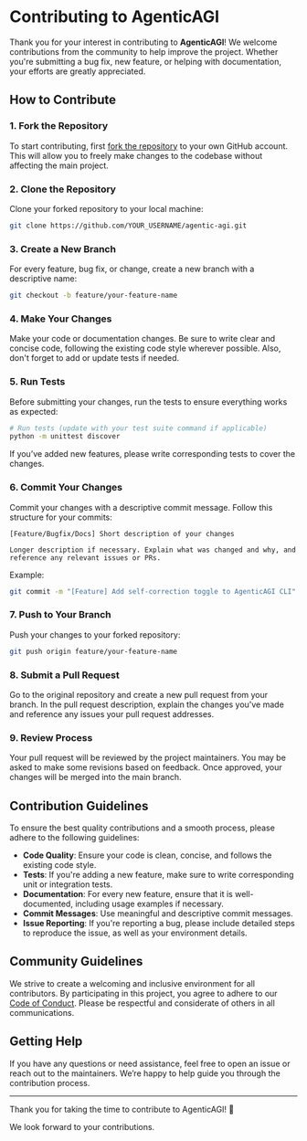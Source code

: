 # Contributing to AgenticAGI

Thank you for your interest in contributing to **AgenticAGI**! We welcome contributions from the community to help improve the project. Whether you're submitting a bug fix, new feature, or helping with documentation, your efforts are greatly appreciated.

## How to Contribute

### 1. Fork the Repository

To start contributing, first [fork the repository](https://github.com/simulanics/AgenticAGI/fork) to your own GitHub account. This will allow you to freely make changes to the codebase without affecting the main project.

### 2. Clone the Repository

Clone your forked repository to your local machine:

```bash
git clone https://github.com/YOUR_USERNAME/agentic-agi.git
```

### 3. Create a New Branch

For every feature, bug fix, or change, create a new branch with a descriptive name:

```bash
git checkout -b feature/your-feature-name
```

### 4. Make Your Changes

Make your code or documentation changes. Be sure to write clear and concise code, following the existing code style wherever possible. Also, don't forget to add or update tests if needed.

### 5. Run Tests

Before submitting your changes, run the tests to ensure everything works as expected:

```bash
# Run tests (update with your test suite command if applicable)
python -m unittest discover
```

If you’ve added new features, please write corresponding tests to cover the changes.

### 6. Commit Your Changes

Commit your changes with a descriptive commit message. Follow this structure for your commits:

```
[Feature/Bugfix/Docs] Short description of your changes

Longer description if necessary. Explain what was changed and why, and reference any relevant issues or PRs.
```

Example:

```bash
git commit -m "[Feature] Add self-correction toggle to AgenticAGI CLI"
```

### 7. Push to Your Branch

Push your changes to your forked repository:

```bash
git push origin feature/your-feature-name
```

### 8. Submit a Pull Request

Go to the original repository and create a new pull request from your branch. In the pull request description, explain the changes you've made and reference any issues your pull request addresses.

### 9. Review Process

Your pull request will be reviewed by the project maintainers. You may be asked to make some revisions based on feedback. Once approved, your changes will be merged into the main branch.

## Contribution Guidelines

To ensure the best quality contributions and a smooth process, please adhere to the following guidelines:

- **Code Quality**: Ensure your code is clean, concise, and follows the existing code style.
- **Tests**: If you're adding a new feature, make sure to write corresponding unit or integration tests.
- **Documentation**: For every new feature, ensure that it is well-documented, including usage examples if necessary.
- **Commit Messages**: Use meaningful and descriptive commit messages.
- **Issue Reporting**: If you're reporting a bug, please include detailed steps to reproduce the issue, as well as your environment details.

## Community Guidelines

We strive to create a welcoming and inclusive environment for all contributors. By participating in this project, you agree to adhere to our [Code of Conduct](CODE_OF_CONDUCT.md). Please be respectful and considerate of others in all communications.

## Getting Help

If you have any questions or need assistance, feel free to open an issue or reach out to the maintainers. We’re happy to help guide you through the contribution process.

---

Thank you for taking the time to contribute to AgenticAGI! 🙌 

We look forward to your contributions.
